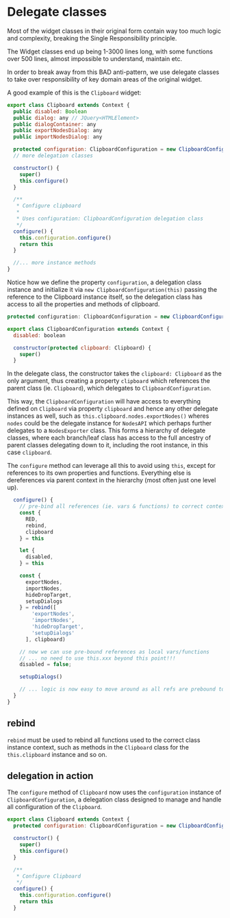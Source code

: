 # Delegate classes

Most of the widget classes in their original form contain way too much logic and complexity, breaking the Single Responsibility principle.

The Widget classes end up being 1-3000 lines long, with some functions over 500 lines, almost impossible to understand, maintain etc.

In order to break away from this BAD anti-pattern, we use delegate classes to take over responsibility of key domain areas of the original widget.

A good example of this is the `Clipboard` widget:

```js
export class Clipboard extends Context {
  public disabled: Boolean
  public dialog: any // JQuery<HTMLElement>
  public dialogContainer: any
  public exportNodesDialog: any
  public importNodesDialog: any

  protected configuration: ClipboardConfiguration = new ClipboardConfiguration(this)
  // more delegation classes

  constructor() {
    super()
    this.configure()
  }

  /**
   * Configure clipboard
   *
   * Uses configuration: ClipboardConfiguration delegation class
   */
  configure() {
    this.configuration.configure()
    return this
  }

  //... more instance methods
}
```

Notice how we define the property `configuration`, a delegation class instance and initialize it via `new ClipboardConfiguration(this)` passing the reference to the Clipboard instance itself, so the delegation class has access to all the properties and methods of clipboard.

```js
protected configuration: ClipboardConfiguration = new ClipboardConfiguration(this)
```


```js
export class ClipboardConfiguration extends Context {
  disabled: boolean

  constructor(protected clipboard: Clipboard) {
    super()
  }
```

In the delegate class, the constructor takes the `clipboard: Clipboard` as the only argument, thus creating a property `clipboard` which references the parent class (ie. `Clipboard`), which delegates to `ClipboardConfiguration`.

This way, the `ClipboardConfiguration` will have access to everything defined on `Clipboard` via property `clipboard` and hence any other delegate instances as well, such as `this.clipboard.nodes.exportNodes()` wheres `nodes` could be the delegate instance for `NodesAPI` which perhaps further delegates to a `NodesExporter` class. This forms a hierarchy of delegate classes, where each branch/leaf class has access to the full ancestry of parent classes delegating down to it, including the root instance, in this case `clipboard`.

The `configure` method can leverage all this to avoid using `this`, except for references to its own properties and functions. Everything else is dereferences via parent context in the hierarchy (most often just one level up).


```js
  configure() {
    // pre-bind all references (ie. vars & functions) to correct context before use
    const {
      RED,
      rebind,
      clipboard
    } = this

    let {
      disabled,
    } = this

    const {
      exportNodes,
      importNodes,
      hideDropTarget,
      setupDialogs
    } = rebind([
        'exportNodes',
        'importNodes',
        'hideDropTarget',
        'setupDialogs'
      ], clipboard)

    // now we can use pre-bound references as local vars/functions
    // ... no need to use this.xxx beyond this point!!!
    disabled = false;

    setupDialogs()

    // ... logic is now easy to move around as all refs are prebound to correct context
  }
}
```

## rebind

`rebind` must be used to rebind all functions used to the correct class instance context, such as methods in the `Clipboard` class for the `this.clipboard` instance and so on.

## delegation in action

The `configure` method of `Clipboard` now uses the `configuration` instance of  `ClipboardConfiguration`, a delegation class designed to manage and handle all configuration of the `Clipboard`.

```js
export class Clipboard extends Context {
  protected configuration: ClipboardConfiguration = new ClipboardConfiguration(this)

  constructor() {
    super()
    this.configure()
  }

  /**
   * Configure Clipboard
   */
  configure() {
    this.configuration.configure()
    return this
  }
```